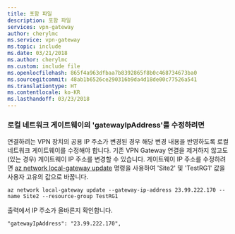 ```yaml
---
title: 포함 파일
description: 포함 파일
services: vpn-gateway
author: cherylmc
ms.service: vpn-gateway
ms.topic: include
ms.date: 03/21/2018
ms.author: cherylmc
ms.custom: include file
ms.openlocfilehash: 865f4a963dfbaa7b8392865f8b0c468734673ba0
ms.sourcegitcommit: 48ab1b6526ce290316b9da4d18de00c77526a541
ms.translationtype: HT
ms.contentlocale: ko-KR
ms.lasthandoff: 03/23/2018
---
```

### <a name="to-modify-the-local-network-gateway-gatewayipaddress"></a>로컬 네트워크 게이트웨이의 'gatewayIpAddress'를 수정하려면

연결하려는 VPN 장치의 공용 IP 주소가 변경된 경우 해당 변경 내용을 반영하도록 로컬 네트워크 게이트웨이를 수정해야 합니다. 기존 VPN Gateway 연결을 제거하지 않고도(있는 경우) 게이트웨이 IP 주소를 변경할 수 있습니다. 게이트웨이 IP 주소를 수정하려면 [az network local-gateway update](https://docs.microsoft.com/cli/azure/network/local-gateway#az_network_local_gateway_update) 명령을 사용하여 'Site2' 및 'TestRG1' 값을 사용자 고유의 값으로 바꿉니다.

```azurecli
az network local-gateway update --gateway-ip-address 23.99.222.170 --name Site2 --resource-group TestRG1
```

출력에서 IP 주소가 올바른지 확인합니다.

```
"gatewayIpAddress": "23.99.222.170",
```